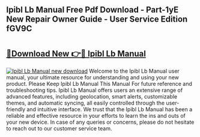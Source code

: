 ## Ipibl Lb Manual Free Pdf Download - Part-1yE New Repair Owner Guide - User Service Edition fGV9C

# <h2><a href="http://bc16824.oget.top/?id=Ipibl+Lb+Manual">🔗Download New 👉🔴 Ipibl Lb Manual</a></h2>

[![Ipibl Lb Manual new download](https://i.imgur.com/5g1atiW.png)](http://bc16824.oget.top/?id=Ipibl+Lb+Manual)
Welcome to the Ipibl Lb Manual user manual, your ultimate resource for understanding and using your new product. Please Keep Ipibl Lb Manual This Manual For future reference and troubleshooting tips. Ipibl Lb Manual offers users an extensive range of advanced features, including geolocation, smart alerts, customizable themes, and automatic syncing, all easily controlled through the user-friendly and intuitive interface. We trust that the Ipibl Lb Manual has been a reliable and effective resource in your efforts to learn the ins and outs of your new device. In case of any queries or concerns, please do not hesitate to reach out to our customer service team.
